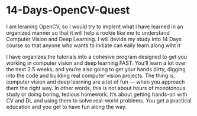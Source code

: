 # 14-Days-OpenCV-Quest
I am leraning OpenCV, so I would try to implent what i have learned in an organized manner so that it will help a rookie like me to understand Computer Vision and Deep Learning. I will devide my study into 14 Days course so that anyone who wants to initiate can eaily learn along wiht it

I have organizes the tutorials into a cohesive program designed to get you working in computer vision and deep learning FAST.  You’ll learn a lot over the next 2.5 weeks, and you’re also going to get your hands dirty, digging into the code and building real computer vision projects. The thing is, computer vision and deep learning are a lot of fun — when you approach them the right way.  In other words, this is not about hours of monotonous study or doing boring, tedious homework. It’s about getting hands-on with CV and DL and using them to solve real-world problems. You get a practical education and you get to have fun along the way.
